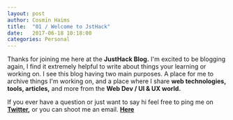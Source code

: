 ```yaml
---
layout: post
author: Cosmin Haims
title:  "01 / Welcome to JstHack"
date:   2017-06-18 10:18:00
categories: Personal
---
```


Thanks for joining me here at the <b>JustHack Blog.</b> I'm excited to be blogging again, I find it extremely helpful to write about things your learning or working on. I see this blog having two main purposes. A place for me to archive things I'm working on, and a place where I share <b>web technologies, tools, articles,</b> and more from the <b>Web Dev / UI & UX world.</b>

If you ever have a question or just want to say hi feel free to ping me on <b>[Twitter](http://twitter.com/cosmin_haims),</b> or you can shoot me an email. <b>[Here](http://cossmin.com/#/contact/)</b>

[jekyll-gh]: https://github.com/mojombo/jekyll
[jekyll]:    http://jekyllrb.com
